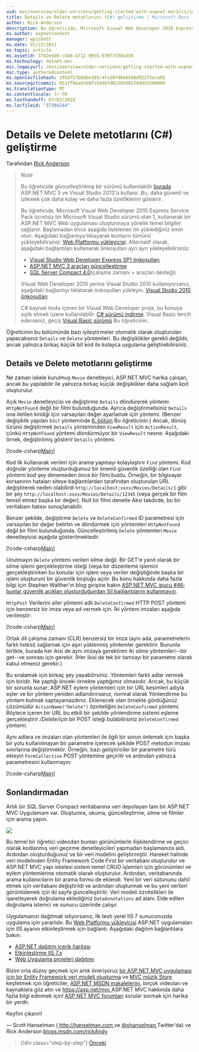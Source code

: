 ```yaml
---
uid: mvc/overview/older-versions/getting-started-with-aspnet-mvc3/cs/improving-the-details-and-delete-methods
title: Details ve Delete metotlarını (C#) geliştirme | Microsoft Docs
author: Rick-Anderson
description: Bu öğreticide, Microsoft Visual Web Developer 2010 Express Service Pack, 1, kullanarak bir ASP.NET MVC Web uygulaması oluşturmaya yönelik temel bilgiler sağlanır...
ms.author: aspnetcontent
manager: wpickett
ms.date: 01/12/2011
ms.topic: article
ms.assetid: 3f42edd9-c5b8-4712-9055-970f7d38e350
ms.technology: dotnet-mvc
msc.legacyurl: /mvc/overview/older-versions/getting-started-with-aspnet-mvc3/cs/improving-the-details-and-delete-methods
msc.type: authoredcontent
ms.openlocfilehash: 185b757b0d6e385c4fcd0fd9e6560d922f5ece02
ms.sourcegitcommit: 953ff9ea4369f154d6fd0239599279ddd3280009
ms.translationtype: MT
ms.contentlocale: tr-TR
ms.lasthandoff: 07/03/2018
ms.locfileid: "37384244"
---
```

<a name="improving-the-details-and-delete-methods-c"></a>Details ve Delete metotlarını (C#) geliştirme
====================
Tarafından [Rick Anderson](https://github.com/Rick-Anderson)

> > [!NOTE]
> > Bu öğreticide güncelleştirilmiş bir sürümü kullanılabilir [burada](../../../getting-started/introduction/getting-started.md) ASP.NET MVC 5 ve Visual Studio 2013'ü kullanır. Bu, daha güvenli ve izlemek çok daha kolay ve daha fazla özelliklerini gösterir.
> 
> 
> Bu öğreticide, Microsoft Visual Web Developer 2010 Express Service Pack ücretsiz bir Microsoft Visual Studio sürümü olan 1, kullanarak bir ASP.NET MVC Web uygulaması oluşturmaya yönelik temel bilgiler sağlanır. Başlamadan önce aşağıda listelenen ön yüklediğiniz emin olun. Aşağıdaki bağlantıya tıklayarak bunların tümünü yükleyebilirsiniz: [Web Platformu yükleyicisi](https://www.microsoft.com/web/gallery/install.aspx?appid=VWD2010SP1Pack). Alternatif olarak, aşağıdaki bağlantıları kullanarak önkoşulları ayrı ayrı yükleyebilirsiniz:
> 
> - [Visual Studio Web Developer Express SP1 önkoşulları](https://www.microsoft.com/web/gallery/install.aspx?appid=VWD2010SP1Pack)
> - [ASP.NET MVC 3 araçları güncelleştirme](https://www.microsoft.com/web/gallery/install.aspx?appsxml=&amp;appid=MVC3)
> - [SQL Server Compact 4.0](https://www.microsoft.com/web/gallery/install.aspx?appid=SQLCE;SQLCEVSTools_4_0)(çalışma zamanı + araçları desteği)
> 
> Visual Web Developer 2010 yerine Visual Studio 2010 kullanıyorsanız, aşağıdaki bağlantıyı tıklatarak önkoşulları yükleyin: [Visual Studio 2010 önkoşulları](https://www.microsoft.com/web/gallery/install.aspx?appsxml=&amp;appid=VS2010SP1Pack).
> 
> C# kaynak kodu içeren bir Visual Web Developer proje, bu konuya eşlik etmek üzere kullanılabilir. [C# sürümü indirme](https://code.msdn.microsoft.com/Introduction-to-MVC-3-10d1b098). Visual Basic tercih ederseniz, geçiş [Visual Basic sürümü](../vb/intro-to-aspnet-mvc-3.md) Bu öğreticinin.


Öğreticinin bu bölümünde bazı iyileştirmeler otomatik olarak oluşturulan yapacaksınız `Details` ve `Delete` yöntemleri. Bu değişiklikler gerekli değildir, ancak yalnızca birkaç küçük bit kod ile kolayca uygulama geliştirebilirsiniz.

## <a name="improving-the-details-and-delete-methods"></a>Details ve Delete metotlarını geliştirme

Ne zaman iskele kurulmuş `Movie` denetleyici, ASP.NET MVC harika çalışan, ancak bu yapılabilir ile yalnızca birkaç küçük değişiklikler daha sağlam kod oluşturulur.

Açık `Movie` denetleyicisi ve değiştirme `Details` döndürerek yöntemi `HttpNotFound` değil bir filmi bulunduğunda. Ayrıca değiştirmelisiniz `Details` ona iletilen kimliği için varsayılan değer ayarlamak için yöntemi. (Benzer değişiklik yapılan `Edit` yönteminde [6. bölüm](examining-the-edit-methods-and-edit-view.md) Bu öğreticinin.) Ancak, dönüş türünü değiştirmek `Details` yönteminden `ViewResult` için `ActionResult`, çünkü `HttpNotFound` yöntemi döndürmüyor bir `ViewResult` nesne. Aşağıdaki örnek, değiştirilmiş gösterir `Details` yöntemi.

[!code-csharp[Main](improving-the-details-and-delete-methods/samples/sample1.cs)]

Kod ilk kullanarak verileri için arama yapmayı kolaylaştırır `Find` yöntemi. Kod doğrular yönteme oluşturduğumuz bir önemli güvenlik özelliği olan `Find` yöntemi kod şey denemeden önce bir filmi buldu. Örneğin, bir bilgisayar korsanının hataları siteye bağlantılardan tarafından oluşturulan URL değiştirerek neden olabilirdi `http://localhost:xxxx/Movies/Details/1` gibi bir şey `http://localhost:xxxx/Movies/Details/12345` (veya gerçek bir film temsil etmez başka bir değer). Null bir filmi denetle Aksi takdirde, bu bir veritabanı hatası sonuçlanabilir.

Benzer şekilde, değiştirme `Delete` ve `DeleteConfirmed` ID parametresi için varsayılan bir değer belirtin ve döndürmek için yöntemleri `HttpNotFound` değil bir filmi bulunduğunda. Güncelleştirilmiş `Delete` yöntemleri `Movie` denetleyicisi aşağıda gösterilmektedir.

[!code-csharp[Main](improving-the-details-and-delete-methods/samples/sample2.cs)]

Unutmayın `Delete` yöntemi verileri silme değil. Bir GET'e yanıt olarak bir silme işlemi gerçekleştirme isteği (veya bir düzenleme işlemini gerçekleştirirken bu konular için işlem veya veriler değiştiğinde başka bir işlem oluşturun) bir güvenlik boşluğu açılır. Bu konu hakkında daha fazla bilgi için Stephen Walther'ın blog girişine bakın [ASP.NET MVC ipucu #46; bunlar güvenlik açıkları oluşturduğundan Sil bağlantılarını kullanmayın](http://stephenwalther.com/blog/archive/2009/01/21/asp.net-mvc-tip-46-ndash-donrsquot-use-delete-links-because.aspx).

`HttpPost` Verilerini siler yöntemi adlı `DeleteConfirmed` HTTP POST yöntemi için benzersiz bir imza veya ad vermek için. İki yöntem imzaları aşağıda verilmiştir:

[!code-csharp[Main](improving-the-details-and-delete-methods/samples/sample3.cs)]

Ortak dil çalışma zamanı (CLR) benzersiz bir imza (aynı ada, parametrelerin farklı listesi) sağlamak için aşırı yüklenmiş yöntemler gerektirir. Bununla birlikte, burada her ikisi de aynı imzaya gerektiren iki silme yöntemleri--bir get--ve sonrası için gerekir. (Her ikisi de tek bir tamsayı bir parametre olarak kabul etmeniz gerekir.)

Bu sıralamak için birkaç şey yapabilirsiniz. Yöntemleri farklı adlar vermek için biridir. Ne yaptığı önceki örnekte yaptığımız olmasıdır. Ancak, bu küçük bir sorunla sunar: ASP.NET eylem yöntemleri için bir URL kesimleri adıyla eşler ve bir yöntem yeniden adlandırırsanız, normal olarak Yönlendirme bu yöntem bulmak saptayamazdınız. Eklenecek olan örnekte gördüğünüz çözümüdür `ActionName("Delete")` özniteliğini `DeleteConfirmed` yöntemi. Böylece içeren bir URL bu etkili bir şekilde yönlendirme sistemi eşleme gerçekleştirir <em>/Delete/</em>için bir POST isteği bulabilirsiniz `DeleteConfirmed` yöntemi.

Aynı adlara ve imzaları olan yöntemleri ile ilgili bir sorun önlemek için başka bir yolu kullanılmayan bir parametre içerecek şekilde POST metodun imzası sınırlarına değiştirmektir. Örneğin, bazı geliştiriciler bir parametre türü ekleyin `FormCollection` POST yöntemine geçirilir ve ardından yalnızca parametresini kullanmayın:

[!code-csharp[Main](improving-the-details-and-delete-methods/samples/sample4.cs)]

## <a name="wrapping-up"></a>Sonlandırmadan

Artık bir SQL Server Compact veritabanına veri depolayan tam bir ASP.NET MVC Uygulamam var. Oluşturma, okuma, güncelleştirme, silme ve filmler için arama yapın.

![](improving-the-details-and-delete-methods/_static/image1.png)

Bu temel bir öğretici videodan bunları görünümlerle ilişkilendirme ve geçici olarak kodlanmış veri geçirme denetleyicileri yapmadan başlamanıza aldı. Ardından oluşturduğunuz ve bir veri modelini geliştirmiştir. Hareket halinde veri modelinden Entity Framework Code First bir veritabanı oluşturulur ve ASP.NET MVC yapı iskelesi sistem temel CRUD işlemleri için görünümleri ve eylem yöntemlerine otomatik olarak oluşturulur. Ardından, veritabanında arama kullanıcıların bir arama formu de eklendi. Yeni bir veri sütununu dahil etmek için veritabanı değiştirildi ve ardından oluşturmak ve bu yeni verileri görüntülemek için iki sayfa güncelleştirilir. Veri modeli öznitelikleri ile işaretleyerek doğrulama eklediğiniz `DataAnnotations` ad alanı. Elde edilen doğrulama istemci ve sunucu üzerinde çalışır.

Uygulamanızı dağıtmak istiyorsanız, ilk testi yerel IIS 7 sunucunuzda uygulama için yararlıdır. Bu [Web Platformu yükleyicisi](https://www.microsoft.com/web/gallery/install.aspx?appsxml=&amp;appid=ASPNET;) ASP.NET uygulamaları için IIS ayarını etkinleştirmek için bağlantı. Aşağıdaki dağıtım bağlantılara bakın:

- [ASP.NET dağıtım içerik haritası](https://msdn.microsoft.com/library/dd394698.aspx)
- [Etkinleştirme IIS 7.x](https://blogs.msdn.com/b/rickandy/archive/2011/03/14/enabling-iis-7-x-on-windows-7-vista-sp1-windows-2008-windows-2008-r2.aspx)
- [Web Uygulama projeleri dağıtımı](https://msdn.microsoft.com/library/dd394698.aspx)

Bizim orta düzey geçmek için artık öneriyoruz [bir ASP.NET MVC uygulaması için bir Entity Framework veri modeli oluşturma](../../../getting-started/getting-started-with-ef-using-mvc/creating-an-entity-framework-data-model-for-an-asp-net-mvc-application.md) ve [MVC müzik Store](../../mvc-music-store/mvc-music-store-part-1.md) keşfetmek için öğreticiler, [ASP.NET MSDN makalelerini](https://msdn.microsoft.com/library/gg416514(VS.98).aspx), birçok videoları ve kaynaklara göz atın ve [ https://asp.net/mvc ](https://asp.net/mvc) ASP.NET MVC hakkında daha fazla bilgi edinmek için! [ASP.NET MVC forumları](https://forums.asp.net/1146.aspx) sorular sormak için harika bir yerdir.

Keyfini çıkarın!

— Scott Hanselman ([ http://hanselman.com ](http://hanselman.com) ve [ @shanselman ](http://twitter.com/shanselman) Twitter'da) ve Rick Anderson [blogs.msdn.com/rickAndy](https://blogs.msdn.com/rickAndy)

> [!div class="step-by-step"]
> [Önceki](adding-validation-to-the-model.md)
